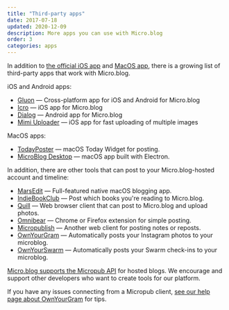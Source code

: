 ```yaml
---
title: "Third-party apps"
date: 2017-07-18
updated: 2020-12-09
description: More apps you can use with Micro.blog
order: 3
categories: apps
---
```

In addition to [the official iOS app](https://itunes.apple.com/us/app/micro-blog/id1253201335?ls=1&mt=8) and [MacOS app](https://help.micro.blog/2017/mac-version/), there is a growing list of third-party apps that work with Micro.blog.

iOS and Android apps:

* [Gluon](https://gluon.app/) — Cross-platform app for iOS and Android for Micro.blog
* [Icro](https://itunes.apple.com/us/app/icro/id1375296597?ls=1&mt=8) — iOS app for Micro.blog
* [Dialog](https://dialog.mikehayn.es/) — Android app for Micro.blog
* [Mimi Uploader](http://samgrover.studio/apps/mimi) — iOS app for fast uploading of multiple images

MacOS apps:
* [TodayPoster](https://github.com/bryanluby/TodayPoster) — macOS Today Widget for posting.
* [MicroBlog Desktop](http://matthewroach.me/micro-blog-desktop/) — macOS app built with Electron.

In addition, there are other tools that can post to your Micro.blog-hosted account and timeline:
* [MarsEdit](/2015/using-marsedit/) — Full-featured native macOS blogging app.
* [IndieBookClub](https://indiebookclub.biz/) — Post which books you're reading to Micro.blog.
* [Quill](https://quill.p3k.io/) — Web browser client that can post to Micro.blog and upload photos.
* [Omnibear](https://chrome.google.com/webstore/detail/omnibear/cjieakdeocmiimmphkfhdfbihhncoocn) — Chrome or Firefox extension for simple posting.
* [Micropublish](https://micropublish.net/) — Another web client for posting notes or reposts.
* [OwnYourGram](http://ownyourgram.com/) — Automatically posts your Instagram photos to your microblog.
* [OwnYourSwarm](https://ownyourswarm.p3k.io/) — Automatically posts your Swarm check-ins to your microblog.

[Micro.blog supports the Micropub API](/2017/api-posting/) for hosted blogs. We encourage and support other developers who want to create tools for our platform. 

If you have any issues connecting from a Micropub client, [see our help page about OwnYourGram](/2017/instagram/) for tips.
